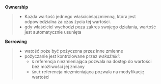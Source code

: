 
**Ownership**
>-  Każda wartość  jednego właściciela/zmienną, która jest odpowiedzialna za czas życia tej wartości.
>- gdy właściciel wychodzi poza zakres swojego działania, wartość jest automatycznie usunięta


**Borrowing**
>- watość poże być pożyczona przez inne zmienne
>- pożyczanie jest kontrolowane przez *wskaźniki*:
>	- `&` referencja  niezmieniająca
>			   pozwala na dostęp  do wartości bez możliwości jej zmiany
>	- `&mut` referencja niezmieniająca 
>				pozwala na modyfikację wartości







